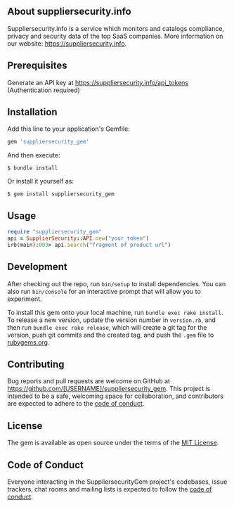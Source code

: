 ## About suppliersecurity.info

Suppliersecurity.info is a service which monitors and catalogs compliance, privacy and security data of the top SaaS companies. More information on our website: https://suppliersecurity.info.

## Prerequisites

Generate an API key at https://suppliersecurity.info/api_tokens (Authentication required)

## Installation

Add this line to your application's Gemfile:

```ruby
gem 'suppliersecurity_gem'
```

And then execute:

    $ bundle install

Or install it yourself as:

    $ gem install suppliersecurity_gem

## Usage

```ruby
require "suppliersecurity_gem"
api = SupplierSecurity::API.new("your token")
irb(main):003> api.search("fragment of product url")
```

## Development

After checking out the repo, run `bin/setup` to install dependencies. You can also run `bin/console` for an interactive prompt that will allow you to experiment.

To install this gem onto your local machine, run `bundle exec rake install`. To release a new version, update the version number in `version.rb`, and then run `bundle exec rake release`, which will create a git tag for the version, push git commits and the created tag, and push the `.gem` file to [rubygems.org](https://rubygems.org).

## Contributing

Bug reports and pull requests are welcome on GitHub at https://github.com/[USERNAME]/suppliersecurity_gem. This project is intended to be a safe, welcoming space for collaboration, and contributors are expected to adhere to the [code of conduct](https://github.com/[USERNAME]/suppliersecurity_gem/blob/main/CODE_OF_CONDUCT.md).

## License

The gem is available as open source under the terms of the [MIT License](https://opensource.org/licenses/MIT).

## Code of Conduct

Everyone interacting in the SuppliersecurityGem project's codebases, issue trackers, chat rooms and mailing lists is expected to follow the [code of conduct](https://github.com/[USERNAME]/suppliersecurity_gem/blob/main/CODE_OF_CONDUCT.md).
